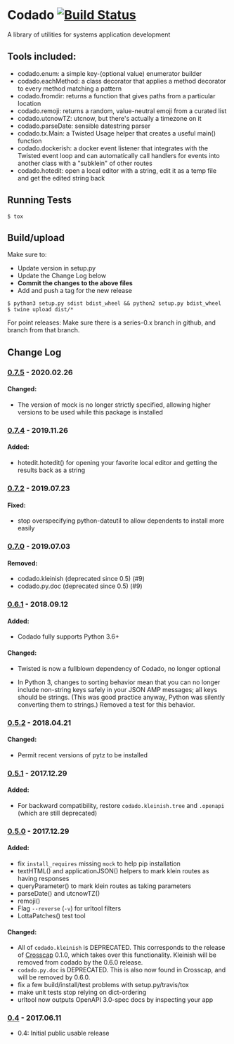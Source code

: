 # Codado [![Build Status](https://travis-ci.org/corydodt/Codado.svg?branch=master)](https://travis-ci.org/corydodt/Codado)
A library of utilities for systems application development

## Tools included:

- codado.enum: a simple key-(optional value) enumerator builder
- codado.eachMethod: a class decorator that applies a method decorator to every
  method matching a pattern
- codado.fromdir: returns a function that gives paths from a particular location
- codado.remoji: returns a random, value-neutral emoji from a curated list
- codado.utcnowTZ: utcnow, but there's actually a timezone on it
- codado.parseDate: sensible datestring parser
- codado.tx.Main: a Twisted Usage helper that creates a useful main() function
- codado.dockerish: a docker event listener that integrates with the Twisted
  event loop and can automatically call handlers for events
  into another class with a "subklein" of other routes
- codado.hotedit: open a local editor with a string, edit it as a temp file and get the edited string back

## Running Tests

```
$ tox
```

## Build/upload

Make sure to:

- Update version in setup.py
- Update the Change Log below
- **Commit the changes to the above files**
- Add and push a tag for the new release

```
$ python3 setup.py sdist bdist_wheel && python2 setup.py bdist_wheel
$ twine upload dist/*
```

For point releases: Make sure there is a series-0.x branch in github, and branch from that branch.

## Change Log

### [0.7.5] - 2020.02.26
#### Changed:
  - The version of mock is no longer strictly specified, allowing higher versions to be used while this package is installed

### [0.7.4] - 2019.11.26
#### Added:
  - hotedit.hotedit() for opening your favorite local editor and getting the results back as a string

### [0.7.2] - 2019.07.23
#### Fixed:
  - stop overspecifying python-dateutil to allow dependents to install more easily

### [0.7.0] - 2019.07.03
#### Removed:
  - codado.kleinish (deprecated since 0.5) (#9)
  - codado.py.doc (deprecated since 0.5) (#9)

### [0.6.1] - 2018.09.12
#### Added:
  - Codado fully supports Python 3.6+

#### Changed:
  - Twisted is now a fullblown dependency of Codado, no longer optional

  - In Python 3, changes to sorting behavior mean that you can no longer include non-string keys
    safely in your JSON AMP messages; all keys should be strings. (This was good practice anyway,
    Python was silently converting them to strings.) Removed a test for this behavior.

### [0.5.2] - 2018.04.21
#### Changed:
  - Permit recent versions of pytz to be installed

### [0.5.1] - 2017.12.29
#### Added:
  - For backward compatibility, restore `codado.kleinish.tree` and `.openapi` (which are still deprecated)

### [0.5.0] - 2017.12.29
#### Added:
  - fix `install_requires` missing `mock` to help pip installation
  - textHTML() and applicationJSON() helpers to mark klein routes as having
    responses
  - queryParameter() to mark klein routes as taking parameters
  - parseDate() and utcnowTZ()
  - remoji()
  - Flag `--reverse` (`-v`) for urltool filters
  - LottaPatches() test tool
#### Changed:
  - All of `codado.kleinish` is DEPRECATED. This corresponds to the release of [Crosscap] 0.1.0, which takes over this functionality. Kleinish will be removed from codado by the 0.6.0 release.
  - `codado.py.doc` is DEPRECATED. This is also now found in Crosscap, and will be removed by 0.6.0.
  - fix a few build/install/test problems with setup.py/travis/tox
  - make unit tests stop relying on dict-ordering
  - urltool now outputs OpenAPI 3.0-spec docs by inspecting your app

### [0.4] - 2017.06.11
  - 0.4: Initial public usable release

[Crosscap]: https://github.com/corydodt/Crosscap
[0.7.5]: https://github.com/corydodt/Codado/compare/release-0.7.4...release-0.7.5
[0.7.4]: https://github.com/corydodt/Codado/compare/release-0.7.2...release-0.7.4
[0.7.2]: https://github.com/corydodt/Codado/compare/release-0.7.0...release-0.7.2
[0.7.0]: https://github.com/corydodt/Codado/compare/release-0.6.1...release-0.7.0
[0.6.1]: https://github.com/corydodt/Codado/compare/release-0.5.2...release-0.6.1
[0.5.2]: https://github.com/corydodt/Codado/compare/release-0.5.1...release-0.5.2
[0.5.1]: https://github.com/corydodt/Codado/compare/release-0.5.0...release-0.5.1
[0.5.0]: https://github.com/corydodt/Codado/compare/release-0.4.0...release-0.5.0
[0.4]: https://github.com/corydodt/Codado/tree/release-0.4.0
